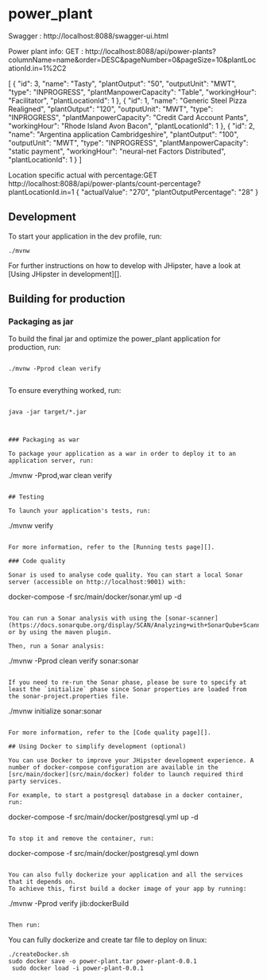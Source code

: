# power_plant

Swagger : http://localhost:8088/swagger-ui.html

Power plant info:
GET : http://localhost:8088/api/power-plants?columnName=name&order=DESC&pageNumber=0&pageSize=10&plantLocationId.in=1%2C2

[
  {
    "id": 3,
    "name": "Tasty",
    "plantOutput": "50",
    "outputUnit": "MWT",
    "type": "INPROGRESS",
    "plantManpowerCapacity": "Table",
    "workingHour": "Facilitator",
    "plantLocationId": 1
  },
  {
    "id": 1,
    "name": "Generic Steel Pizza Realigned",
    "plantOutput": "120",
    "outputUnit": "MWT",
    "type": "INPROGRESS",
    "plantManpowerCapacity": "Credit Card Account Pants",
    "workingHour": "Rhode Island Avon Bacon",
    "plantLocationId": 1
  },
  {
    "id": 2,
    "name": "Argentina application Cambridgeshire",
    "plantOutput": "100",
    "outputUnit": "MWT",
    "type": "INPROGRESS",
    "plantManpowerCapacity": "static payment",
    "workingHour": "neural-net Factors Distributed",
    "plantLocationId": 1
  }
]



Location specific actual with percentage:GET http://localhost:8088/api/power-plants/count-percentage?plantLocationId.in=1
{
  "actualValue": "270",
  "plantOutputPercentage": "28"
}

## Development

To start your application in the dev profile, run:

```
./mvnw
```

For further instructions on how to develop with JHipster, have a look at [Using JHipster in development][].

## Building for production

### Packaging as jar

To build the final jar and optimize the power_plant application for production, run:

```

./mvnw -Pprod clean verify


```

To ensure everything worked, run:

```

java -jar target/*.jar



### Packaging as war

To package your application as a war in order to deploy it to an application server, run:

```

./mvnw -Pprod,war clean verify


```

## Testing

To launch your application's tests, run:

```
./mvnw verify
```

For more information, refer to the [Running tests page][].

### Code quality

Sonar is used to analyse code quality. You can start a local Sonar server (accessible on http://localhost:9001) with:

```
docker-compose -f src/main/docker/sonar.yml up -d
```

You can run a Sonar analysis with using the [sonar-scanner](https://docs.sonarqube.org/display/SCAN/Analyzing+with+SonarQube+Scanner) or by using the maven plugin.

Then, run a Sonar analysis:

```
./mvnw -Pprod clean verify sonar:sonar
```

If you need to re-run the Sonar phase, please be sure to specify at least the `initialize` phase since Sonar properties are loaded from the sonar-project.properties file.

```
./mvnw initialize sonar:sonar
```

For more information, refer to the [Code quality page][].

## Using Docker to simplify development (optional)

You can use Docker to improve your JHipster development experience. A number of docker-compose configuration are available in the [src/main/docker](src/main/docker) folder to launch required third party services.

For example, to start a postgresql database in a docker container, run:

```
docker-compose -f src/main/docker/postgresql.yml up -d
```

To stop it and remove the container, run:

```
docker-compose -f src/main/docker/postgresql.yml down
```

You can also fully dockerize your application and all the services that it depends on.
To achieve this, first build a docker image of your app by running:

```
./mvnw -Pprod verify jib:dockerBuild
```

Then run:

```
You can fully dockerize and create tar file to deploy on linux:

```
./createDocker.sh
sudo docker save -o power-plant.tar power-plant-0.0.1
 sudo docker load -i power-plant-0.0.1
```
```


